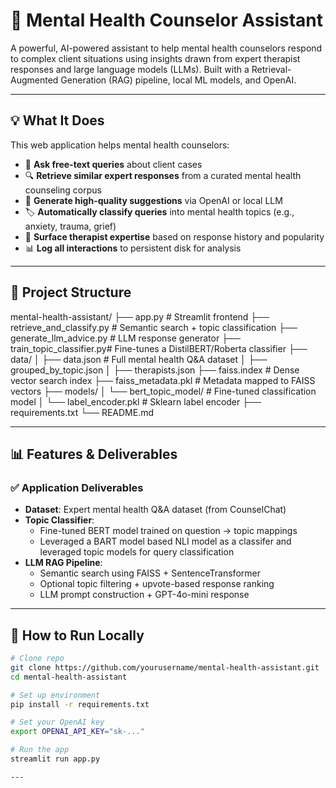 # 🧠 Mental Health Counselor Assistant

A powerful, AI-powered assistant to help mental health counselors respond to complex client situations using insights drawn from expert therapist responses and large language models (LLMs). Built with a Retrieval-Augmented Generation (RAG) pipeline, local ML models, and OpenAI.

---

## 💡 What It Does

This web application helps mental health counselors:

- 💬 **Ask free-text queries** about client cases
- 🔍 **Retrieve similar expert responses** from a curated mental health counseling corpus
- 🧠 **Generate high-quality suggestions** via OpenAI or local LLM
- 🏷️ **Automatically classify queries** into mental health topics (e.g., anxiety, trauma, grief)
- 👥 **Surface therapist expertise** based on response history and popularity
- 📊 **Log all interactions** to persistent disk for analysis

---

## 🧱 Project Structure

mental-health-assistant/ 
    ├── app.py # Streamlit frontend 
    ├── retrieve_and_classify.py # Semantic search + topic classification 
    ├── generate_llm_advice.py # LLM response generator 
    ├── train_topic_classifier.py# Fine-tunes a DistilBERT/Roberta classifier 
    ├── data/ 
    │ ├── data.json # Full mental health Q&A dataset 
    │ ├── grouped_by_topic.json
    │ ├── therapists.json
    ├── faiss.index # Dense vector search index 
    ├── faiss_metadata.pkl # Metadata mapped to FAISS vectors 
    ├── models/ 
    │ └── bert_topic_model/ # Fine-tuned classification model 
    │ └── label_encoder.pkl # Sklearn label encoder 
    ├── requirements.txt 
    └── README.md

---

## 📊 Features & Deliverables

### ✅ Application Deliverables

- **Dataset**: Expert mental health Q&A dataset (from CounselChat)
- **Topic Classifier**: 
  - Fine-tuned BERT model trained on question → topic mappings
  - Leveraged a BART model based NLI model as a classifer and leveraged topic models for query classification
- **LLM RAG Pipeline**:
  - Semantic search using FAISS + SentenceTransformer
  - Optional topic filtering + upvote-based response ranking
  - LLM prompt construction + GPT-4o-mini response

---

## 🧪 How to Run Locally

```bash
# Clone repo
git clone https://github.com/yourusername/mental-health-assistant.git
cd mental-health-assistant

# Set up environment
pip install -r requirements.txt

# Set your OpenAI key
export OPENAI_API_KEY="sk-..."

# Run the app
streamlit run app.py

---